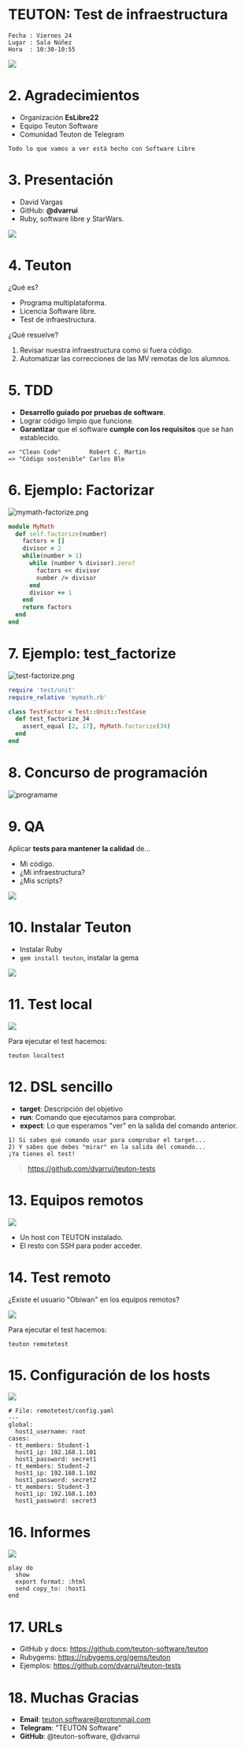 
# TEUTON: Test de infraestructura

```
Fecha : Viernes 24
Lugar : Sala Núñez
Hora  : 10:30-10:55
```

![](images/teuton-logo.png)

# 2. Agradecimientos

* Organización **EsLibre22**
* Equipo Teuton Software
* Comunidad Teuton de Telegram

```
Todo lo que vamos a ver está hecho con Software Libre
```

# 3. Presentación

* David Vargas
* GitHub: **@dvarrui**
* Ruby, software libre y StarWars.

![](images/presentacion.png)

# 4. Teuton

¿Qué es?
* Programa multiplataforma.
* Licencia Software libre.
* Test de infraestructura.

¿Qué resuelve?
1. Revisar nuestra infraestructura como si fuera código.
2. Automatizar las correcciones de las MV remotas de los alumnos.

# 5. TDD

* **Desarrollo guiado por pruebas de software**.
* Lograr código limpio que funcione.
* **Garantizar** que el software **cumple con los requisitos** que se han establecido.

```
=> "Clean Code"        Robert C. Martin
=> "Código sostenible" Carlos Ble
```

# 6. Ejemplo: Factorizar

![mymath-factorize.png](images/mymath-factorize.png)

```ruby
module MyMath
  def self.factorize(number)
    factors = []
    divisor = 2
    while(number > 1)
      while (number % divisor).zero?
        factors << divisor
        number /= divisor
      end
      divisor += 1
    end
    return factors
  end
end
```

# 7. Ejemplo: test_factorize

![test-factorize.png](images/test-factorize.png)

```ruby
require 'test/unit'
require_relative 'mymath.rb'

class TestFactor < Test::Unit::TestCase
  def test_factorize_34
    assert_equal [2, 17], MyMath.factorize(34)
  end
end
```

# 8. Concurso de programación

![programame](images/programame.png)

# 9. QA

Aplicar **tests para mantener la calidad** de...
* Mi código.
* ¿Mi infraestructura?
* ¿Mis scripts?

![](images/rubygems.png)

# 10. Instalar Teuton

* Instalar Ruby
* `gem install teuton`, instalar la gema

![](images/command-teuton.png)

# 11. Test local

![](images/localtest.png)

Para ejecutar el test hacemos:
```
teuton localtest
```

# 12. DSL sencillo

* **target**: Descripción del objetivo
* **run**: Comando que ejecutamos para comprobar.
* **expect**: Lo que esperamos "ver" en la salida del comando anterior.

```
1) Si sabes qué comando usar para comprobar el target...
2) Y sabes que debes "mirar" en la salida del comando...
¡Ya tienes el test!
```

> https://github.com/dvarrui/teuton-tests

# 13. Equipos remotos

![](images/teuton-esquema.png)

* Un host con TEUTON instalado.
* El resto con SSH para poder acceder.

# 14. Test remoto

¿Existe el usuario "Obiwan" en los equipos remotos?

![](images/remotetest.png)

Para ejecutar el test hacemos:
```
teuton remotetest
```

# 15. Configuración de los hosts

![](images/configyaml.png)

```
# File: remotetest/config.yaml
---
global:
  host1_username: root
cases:
- tt_members: Student-1
  host1_ip: 192.168.1.101
  host1_password: secret1
- tt_members: Student-2
  host1_ip: 192.168.1.102
  host1_password: secret2
- tt_members: Student-3
  host1_ip: 192.168.1.103
  host1_password: secret3
```

# 16. Informes

![](images/sendcopyto.png)

```
play do
  show
  export format: :html
  send copy_to: :host1
end
```

# 17. URLs

* GitHub y docs: https://github.com/teuton-software/teuton
* Rubygems: https://rubygems.org/gems/teuton
* Ejemplos: https://github.com/dvarrui/teuton-tests

# 18. Muchas Gracias

* **Email**: teuton.software@protonmail.com
* **Telegram**: "TEUTON Software"
* **GitHub**: @teuton-software, @dvarrui
